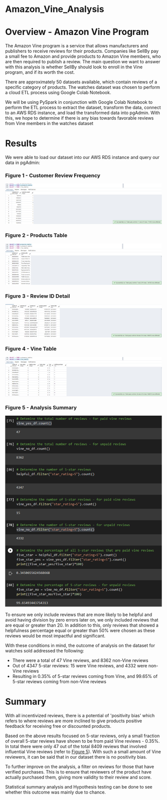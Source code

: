 # Amazon_Vine_Analysis

# Overview - Amazon Vine Program

The Amazon Vine program is a service that allows manufacturers and publishers to receive reviews for their products. Companies like SellBy pay a small fee to Amazon and provide products to Amazon Vine members, who are then required to publish a review. The main question we want to answer with this analysis is whether SellBy should look to enroll in the Vine program, and if its worth the cost. 

There are approximately 50 datasets available, which contain reviews of a specific category of products. The watches dataset was chosen to perform a cloud ETL process using Google Colab Notebook.

We will be using PySpark in conjunction with Google Colab Notebook to perform the ETL process to extract the dataset, transform the data, connect to an AWS RDS instance, and load the transformed data into pgAdmin. With this, we hope to determine if there is any bias towards favorable reviews from Vine members in the watches dataset

# Results

We were able to load our dataset into our AWS RDS instance and query our data in pgAdmin:

### Figure 1 - Customer Review Frequency 
<img src="Resources/customers_table.png"></img>

### Figure 2 - Products Table 
<img src="Resources/products_table.png"></img>

### Figure 3 - Review ID Detail 
<img src="Resources/review_id_table.png"></img>

### Figure 4 - Vine Table
<img src="Resources/vine_table.png"></img>

### Figure 5 - Analysis Summary 
<img src="Resources/Summary.png"></img>

To ensure we only include reviews that are more likely to be helpful and avoid having division by zero errors later on, we only included reviews that are equal or greater than 20. In addition to this, only reviews that showed a helpfulness percentage equal or greater than 50% were chosen as these reviews would be most impactful and significant.

With these conditions in mind, the outcome of analysis on the dataset for watches sold addressed the following:

- There were a total of 47 Vine reviews, and 8362 non-Vine reviews
- Out of 4347 5-star reviews: 15 were Vine reviews, and 4332 were non-Vine reviews
- Resulting in 0.35% of 5-star reviews coming from Vine, and 99.65% of 5-star reviews coming from non-Vine reviews

# Summary

With all incentivized reviews, there is a potential of 'positivity bias' which refers to where reviews are more inclined to give products positive feedback for receiving free or discounted products. 

Based on the above results focused on 5-star reviews, only a small fraction of overall 5-star reviews have shown to be from paid Vine reviews - 0.35%. In total there were only 47 out of the total 8409 reviews that involved influential Vine reviews (refer to [Figure 5](#-Figure-5---Analysis-Summary)). With such a small amount of Vine reviewers, it can be said that in our dataset there is no positivity bias.

To further improve on the analysis, a filter on reviews for those that have verified purchases. This is to ensure that reviewers of the product have actually purchased them, giving more validity to their review and score.

Statistical summary analysis and Hypothesis testing can be done to see whether this outcome was mainly due to chance.